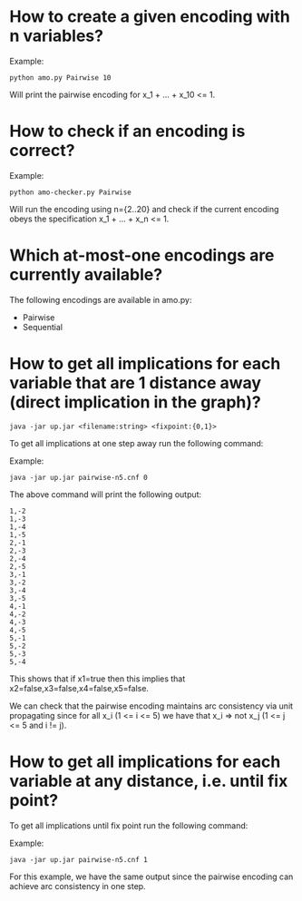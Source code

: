 # How to create a given encoding with n variables?

Example:
```
python amo.py Pairwise 10

```
Will print the pairwise encoding for x_1 + ... + x_10 <= 1.

# How to check if an encoding is correct?

Example:
```
python amo-checker.py Pairwise
```

Will run the encoding using n={2..20} and check if the current encoding obeys the specification x_1 + ... + x_n <= 1.

# Which at-most-one encodings are currently available?

The following encodings are available in amo.py:
- Pairwise
- Sequential

# How to get all implications for each variable that are 1 distance away (direct implication in the graph)?

```
java -jar up.jar <filename:string> <fixpoint:{0,1}>
```

To get all implications at one step away run the following command:

Example:
```
java -jar up.jar pairwise-n5.cnf 0
```
The above command will print the following output:

```
1,-2
1,-3
1,-4
1,-5
2,-1
2,-3
2,-4
2,-5
3,-1
3,-2
3,-4
3,-5
4,-1
4,-2
4,-3
4,-5
5,-1
5,-2
5,-3
5,-4
```

This shows that if x1=true then this implies that x2=false,x3=false,x4=false,x5=false.

We can check that the pairwise encoding maintains arc consistency via unit propagating since for all x_i (1 <= i <= 5) we have that x_i => not x_j (1 <= j <= 5 and i != j).

# How to get all implications for each variable at any distance, i.e. until fix point?

To get all implications until fix point run the following command:

Example:
```
java -jar up.jar pairwise-n5.cnf 1
```

For this example, we have the same output since the pairwise encoding can achieve arc consistency in one step.
